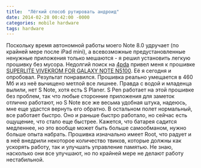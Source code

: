 ```yaml
---
title:  "Лёгкий способ рутировать андроид"
date: 2014-02-28 00:42:00 -0000
categories: mobile hardware
tags: hardware
---
```


Поскольку время автономной работы моего Note 8.0 удручает (по крайней мере после iPad mini), а всевозможные предустановленные ненужные приложения только мешаются - я решил установить легкую прошивку без мусора. Недолгий поиск на [4pda](http://www.4pda.ru/forum) привел меня к прошивке [SUPERLITE VIVEKROM FOR GALAXY NOTE N5100](http://forum.xda-developers.com/showthread.php?t=2614102). Её я сегодня и опробовал. Результат понравился. Прошивка реально умещается в 460 Мб и из неё вычищено метлой все лишнее. Правда с водой и младенца вылили, нет S Note, хотя есть S Planer. S Pen работает на этой прошивке без проблем, так что любые сторонние приложения для заметок отлично работают, но S Note все же весьма удобная штука, надеюсь, мне еще удастся вернуть его обратно. В остальном полет нормальный, все работает быстро. Оно и раньше быстро работало, но сейчас есть ощущение, что стало еще быстрее. Кажется, что батарея садится медленнее, но это вообще может быть больше самообманом, нужно больше опыта набрать. Прошивка изначально имеет Root, что радует и в неё внедрили некоторое количество твиков, которые должны как ускорять работу, так и улучшать управление памятью. Не знаю, насколько они все улучшают, но по крайней мере не делают работу нестабильной.

